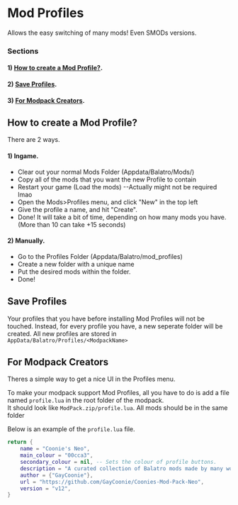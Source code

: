 # Mod Profiles
Allows the easy switching of many mods! Even SMODs versions.

### Sections

#### 1) [How to create a Mod Profile?](#how-to-create-a-mod-profile).
#### 2) [Save Profiles](#save-profiles).
#### 3) [For Modpack Creators](#for-modpack-creators).

## How to create a Mod Profile?

There are 2 ways. 

#### 1) Ingame.

 - Clear out your normal Mods Folder (Appdata/Balatro/Mods/)
 - Copy all of the mods that you want the new Profile to contain
 - Restart your game (Load the mods)  --Actually might not be required lmao
 - Open the Mods>Profiles menu, and click "New" in the top left
 - Give the profile a name, and hit "Create".
 - Done! It will take a bit of time, depending on how many mods you have. (More than 10 can take +15 seconds)


#### 2) Manually.

 - Go to the Profiles Folder (Appdata/Balatro/mod_profiles)
 - Create a new folder with a unique name
 - Put the desired mods within the folder.
 - Done!


## Save Profiles
Your profiles that you have before installing Mod Profiles will not be touched. Instead, for every profile you have, a new seperate folder will be created.
All new profiles are stored in `AppData/Balatro/Profiles/<ModpackName>`


## For Modpack Creators

Theres a simple way to get a nice UI in the Profiles menu. 

To make your modpack support Mod Profiles, all you have to do is add a file named `profile.lua` in the root folder of the modpack.<br>
It should look like `ModPack.zip/profile.lua`. All mods should be in the same folder

Below is an example of the `profile.lua` file.
```lua
return {
    name = "Coonie's Neo",
    main_colour = "00cca3",
    secondary_colour = nil, -- Sets the colour of profile buttons.
    description = "A curated collection of Balatro mods made by many wonderful members of the community. Specially curated towards a vannilia+ game experience where things can get nuts,",
    author = {"GayCoonie"},
    url = "https://github.com/GayCoonie/Coonies-Mod-Pack-Neo",
    version = "v12",
}
```